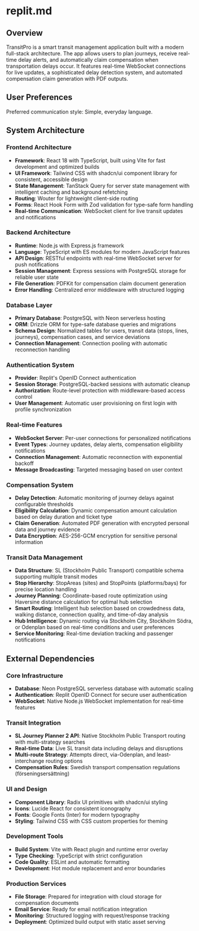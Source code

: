 # replit.md

## Overview

TransitPro is a smart transit management application built with a modern full-stack architecture. The app allows users to plan journeys, receive real-time delay alerts, and automatically claim compensation when transportation delays occur. It features real-time WebSocket connections for live updates, a sophisticated delay detection system, and automated compensation claim generation with PDF outputs.

## User Preferences

Preferred communication style: Simple, everyday language.

## System Architecture

### Frontend Architecture
- **Framework**: React 18 with TypeScript, built using Vite for fast development and optimized builds
- **UI Framework**: Tailwind CSS with shadcn/ui component library for consistent, accessible design
- **State Management**: TanStack Query for server state management with intelligent caching and background refetching
- **Routing**: Wouter for lightweight client-side routing
- **Forms**: React Hook Form with Zod validation for type-safe form handling
- **Real-time Communication**: WebSocket client for live transit updates and notifications

### Backend Architecture
- **Runtime**: Node.js with Express.js framework
- **Language**: TypeScript with ES modules for modern JavaScript features
- **API Design**: RESTful endpoints with real-time WebSocket server for push notifications
- **Session Management**: Express sessions with PostgreSQL storage for reliable user state
- **File Generation**: PDFKit for compensation claim document generation
- **Error Handling**: Centralized error middleware with structured logging

### Database Layer
- **Primary Database**: PostgreSQL with Neon serverless hosting
- **ORM**: Drizzle ORM for type-safe database queries and migrations
- **Schema Design**: Normalized tables for users, transit data (stops, lines, journeys), compensation cases, and service deviations
- **Connection Management**: Connection pooling with automatic reconnection handling

### Authentication System
- **Provider**: Replit's OpenID Connect authentication
- **Session Storage**: PostgreSQL-backed sessions with automatic cleanup
- **Authorization**: Route-level protection with middleware-based access control
- **User Management**: Automatic user provisioning on first login with profile synchronization

### Real-time Features
- **WebSocket Server**: Per-user connections for personalized notifications
- **Event Types**: Journey updates, delay alerts, compensation eligibility notifications
- **Connection Management**: Automatic reconnection with exponential backoff
- **Message Broadcasting**: Targeted messaging based on user context

### Compensation System
- **Delay Detection**: Automatic monitoring of journey delays against configurable thresholds
- **Eligibility Calculation**: Dynamic compensation amount calculation based on delay duration and ticket type
- **Claim Generation**: Automated PDF generation with encrypted personal data and journey evidence
- **Data Encryption**: AES-256-GCM encryption for sensitive personal information

### Transit Data Management
- **Data Structure**: SL (Stockholm Public Transport) compatible schema supporting multiple transit modes
- **Stop Hierarchy**: StopAreas (sites) and StopPoints (platforms/bays) for precise location handling
- **Journey Planning**: Coordinate-based route optimization using Haversine distance calculation for optimal hub selection
- **Smart Routing**: Intelligent hub selection based on crowdedness data, walking distance, connection quality, and time-of-day analysis
- **Hub Intelligence**: Dynamic routing via Stockholm City, Stockholm Södra, or Odenplan based on real-time conditions and user preferences
- **Service Monitoring**: Real-time deviation tracking and passenger notifications

## External Dependencies

### Core Infrastructure
- **Database**: Neon PostgreSQL serverless database with automatic scaling
- **Authentication**: Replit OpenID Connect for secure user authentication
- **WebSocket**: Native Node.js WebSocket implementation for real-time features

### Transit Integration
- **SL Journey Planner 2 API**: Native Stockholm Public Transport routing with multi-strategy searches
- **Real-time Data**: Live SL transit data including delays and disruptions
- **Multi-route Strategy**: Attempts direct, via-Odenplan, and least-interchange routing options
- **Compensation Rules**: Swedish transport compensation regulations (förseningsersättning)

### UI and Design
- **Component Library**: Radix UI primitives with shadcn/ui styling
- **Icons**: Lucide React for consistent iconography
- **Fonts**: Google Fonts (Inter) for modern typography
- **Styling**: Tailwind CSS with CSS custom properties for theming

### Development Tools
- **Build System**: Vite with React plugin and runtime error overlay
- **Type Checking**: TypeScript with strict configuration
- **Code Quality**: ESLint and automatic formatting
- **Development**: Hot module replacement and error boundaries

### Production Services
- **File Storage**: Prepared for integration with cloud storage for compensation documents
- **Email Service**: Ready for email notification integration
- **Monitoring**: Structured logging with request/response tracking
- **Deployment**: Optimized build output with static asset serving
